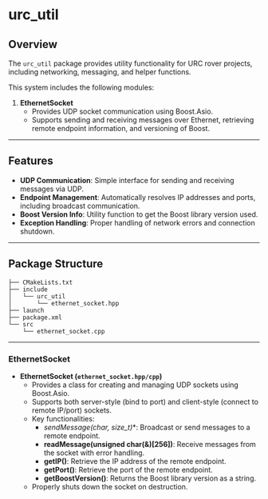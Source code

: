# urc_util

## Overview

The `urc_util` package provides utility functionality for URC rover projects, including networking, messaging, and helper functions.

This system includes the following modules:

1. **EthernetSocket**  
   - Provides UDP socket communication using Boost.Asio.  
   - Supports sending and receiving messages over Ethernet, retrieving remote endpoint information, and versioning of Boost.

---

## Features

- **UDP Communication**: Simple interface for sending and receiving messages via UDP.  
- **Endpoint Management**: Automatically resolves IP addresses and ports, including broadcast communication.  
- **Boost Version Info**: Utility function to get the Boost library version used.  
- **Exception Handling**: Proper handling of network errors and connection shutdown.

---

## Package Structure

```
├── CMakeLists.txt
├── include
│   └── urc_util
│       └── ethernet_socket.hpp
├── launch
├── package.xml
└── src
    └── ethernet_socket.cpp

```

---

### EthernetSocket

- **EthernetSocket (`ethernet_socket.hpp/cpp`)**
  - Provides a class for creating and managing UDP sockets using Boost.Asio.
  - Supports both server-style (bind to port) and client-style (connect to remote IP/port) sockets.
  - Key functionalities:
    - **sendMessage(char*, size_t)**: Broadcast or send messages to a remote endpoint.
    - **readMessage(unsigned char(&)[256])**: Receive messages from the socket with error handling.
    - **getIP()**: Retrieve the IP address of the remote endpoint.
    - **getPort()**: Retrieve the port of the remote endpoint.
    - **getBoostVersion()**: Returns the Boost library version as a string.
  - Properly shuts down the socket on destruction.


